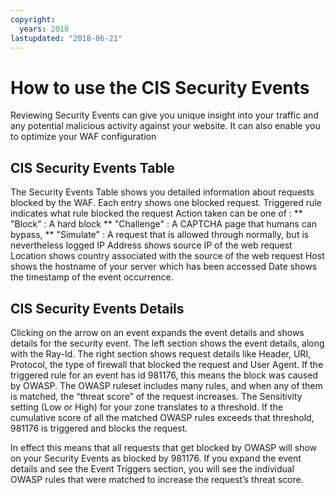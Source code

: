 ```yaml
---
copyright:
  years: 2018
lastupdated: "2018-06-21"
---
```

# How to use the CIS Security Events

Reviewing Security Events can give you unique insight into your traffic and any potential malicious activity against your website. It can also enable you to optimize your WAF configuration

## CIS Security Events Table
The Security Events Table shows you detailed information about requests blocked by the WAF. Each entry shows one blocked request. 
 Triggered rule indicates what rule blocked the request
Action taken can be one of :
 ** "Block" : A hard block
 ** "Challenge" : A CAPTCHA page that humans can bypass, 
 ** "Simulate" : A request that is allowed through normally, but is nevertheless logged
 IP Address shows source IP of the web request
 Location shows country associated with the source of the web request
 Host shows the hostname of your server which has been accessed
 Date shows the timestamp of the event occurrence.

 

## CIS Security Events Details
Clicking on the arrow on an event expands the event details and shows details for the security event.
The left  section shows the event details, along with the Ray-Id. The right section shows request details like Header, URI, Protocol, the type of firewall that blocked the request and User Agent.
If the triggered rule for an event has id 981176, this means the block was caused by OWASP. The OWASP ruleset includes many rules, and when any of them is matched, the “threat score” of the request increases. The Sensitivity setting (Low or High) for your zone translates to a threshold. If the cumulative score of all the matched OWASP rules exceeds that threshold, 981176 is triggered and blocks the request.

In effect this means that all requests that get blocked by OWASP will show on your Security Events as blocked by 981176. If you expand the event details and see the Event Triggers section,  you will see the individual OWASP rules that were matched to increase the request’s threat score.


